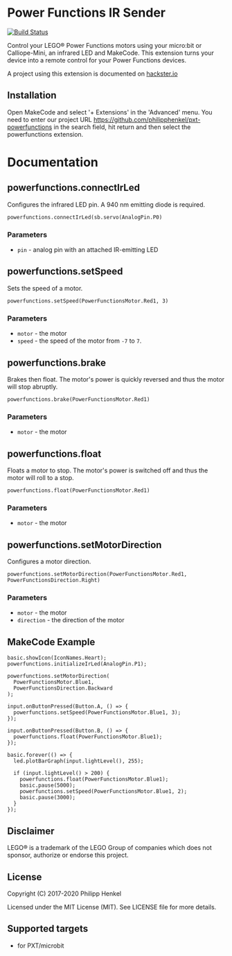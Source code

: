 # Power Functions IR Sender

[![Build Status](https://travis-ci.org/philipphenkel/pxt-powerfunctions.svg?branch=master)](https://travis-ci.org/philipphenkel/pxt-powerfunctions)

Control your LEGO® Power Functions motors using your micro:bit or Calliope-Mini, an infrared LED and MakeCode.
This extension turns your device into a remote control for your Power Functions devices.

A project using this extension is documented on [hackster.io](https://www.hackster.io/philipp-henkel/lego-power-functions-ir-sender-for-micro-bit-aecc10)

## Installation

Open MakeCode and select '+ Extensions' in the 'Advanced' menu. You need to enter our project URL https://github.com/philipphenkel/pxt-powerfunctions in the search field, hit return and then select the powerfunctions extension.

# Documentation

## powerfunctions.connectIrLed

Configures the infrared LED pin. A 940 nm emitting diode is required.

```sig
powerfunctions.connectIrLed(sb.servo(AnalogPin.P0)
```

### Parameters

- `pin` - analog pin with an attached IR-emitting LED

## powerfunctions.setSpeed

Sets the speed of a motor.

```sig
powerfunctions.setSpeed(PowerFunctionsMotor.Red1, 3)
```

### Parameters

- `motor` - the motor
- `speed` - the speed of the motor from `-7` to `7`.

## powerfunctions.brake

Brakes then float. The motor's power is quickly reversed and thus the motor will stop abruptly.

```sig
powerfunctions.brake(PowerFunctionsMotor.Red1)
```

### Parameters

- `motor` - the motor

## powerfunctions.float

Floats a motor to stop. The motor's power is switched off and thus the motor will roll to a stop.

```sig
powerfunctions.float(PowerFunctionsMotor.Red1)
```

### Parameters

- `motor` - the motor

## powerfunctions.setMotorDirection

Configures a motor direction.

```sig
powerfunctions.setMotorDirection(PowerFunctionsMotor.Red1, PowerFunctionsDirection.Right)
```

### Parameters

- `motor` - the motor
- `direction` - the direction of the motor

## MakeCode Example

```blocks
basic.showIcon(IconNames.Heart);
powerfunctions.initializeIrLed(AnalogPin.P1);

powerfunctions.setMotorDirection(
  PowerFunctionsMotor.Blue1,
  PowerFunctionsDirection.Backward
);

input.onButtonPressed(Button.A, () => {
  powerfunctions.setSpeed(PowerFunctionsMotor.Blue1, 3);
});

input.onButtonPressed(Button.B, () => {
  powerfunctions.float(PowerFunctionsMotor.Blue1);
});

basic.forever(() => {
  led.plotBarGraph(input.lightLevel(), 255);

  if (input.lightLevel() > 200) {
    powerfunctions.float(PowerFunctionsMotor.Blue1);
    basic.pause(5000);
    powerfunctions.setSpeed(PowerFunctionsMotor.Blue1, 2);
    basic.pause(3000);
  }
});
```

## Disclaimer

LEGO® is a trademark of the LEGO Group of companies which does not sponsor, authorize or endorse this project.

## License

Copyright (C) 2017-2020 Philipp Henkel

Licensed under the MIT License (MIT). See LICENSE file for more details.

## Supported targets

- for PXT/microbit
